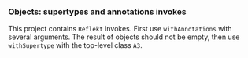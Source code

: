 ### Objects: supertypes and annotations invokes

This project contains `Reflekt` invokes. 
First use `withAnnotations` with several arguments. The result of objects should not be empty,
then use `withSupertype` with the top-level class `A3`.
